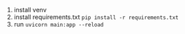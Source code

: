 1. install venv
2. install requirements.txt `pip install -r requirements.txt`
3. run `uvicorn main:app --reload`
